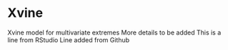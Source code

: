 # Xvine
Xvine model for multivariate extremes
More details to be added
This is a line from RStudio
Line added from Github
